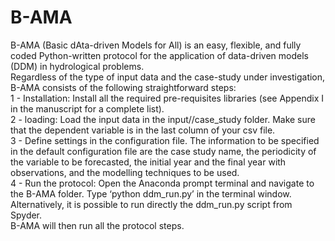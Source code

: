 # B-AMA
B-AMA (Basic dAta-driven Models for All) is an easy, flexible, and fully coded Python-written protocol for the application of data-driven models (DDM) in hydrological problems. <br />
Regardless of the type of input data and the case-study under investigation, B-AMA consists of the following straightforward steps: <br />
1 - Installation: Install all the required pre-requisites libraries (see Appendix I in the manuscript for a complete list). <br />
2 - loading: Load the input data in the input//case_study folder. Make sure that the dependent variable is in the last column of your csv file. <br />
3 - Define settings in the configuration file. 
The information to be specified in the default configuration file are the case study name, the periodicity of the variable to be forecasted, the initial year and the final year with observations, and the modelling techniques to be used. <br />
4 - Run the protocol: Open the Anaconda prompt terminal and navigate to the B-AMA folder. Type ‘python ddm_run.py’ in the terminal window. Alternatively, it is possible to run directly the ddm_run.py script from Spyder. <br />
B-AMA will then run all the protocol steps.

